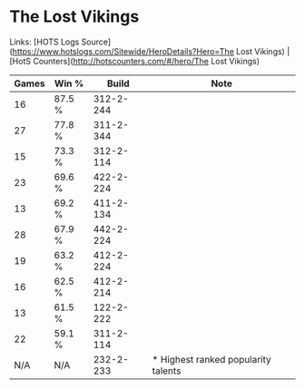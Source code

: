 # The Lost Vikings

Links: [HOTS Logs Source](https://www.hotslogs.com/Sitewide/HeroDetails?Hero=The Lost Vikings) | [HotS Counters](http://hotscounters.com/#/hero/The Lost Vikings)

Games  | Win %  | Build     | Note
-----  | -----  | -----     | ----
16     | 87.5 % | 312-2-244 | 
27     | 77.8 % | 311-2-344 | 
15     | 73.3 % | 312-2-114 | 
23     | 69.6 % | 422-2-224 | 
13     | 69.2 % | 411-2-134 | 
28     | 67.9 % | 442-2-224 | 
19     | 63.2 % | 412-2-224 | 
16     | 62.5 % | 412-2-214 | 
13     | 61.5 % | 122-2-222 | 
22     | 59.1 % | 311-2-114 | 
N/A    | N/A    | 232-2-233 | * Highest ranked popularity talents
